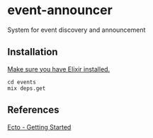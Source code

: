 # event-announcer

System for event discovery and announcement

## Installation

[Make sure you have Elixir installed.](https://github.com/feihong/elixir-examples#installation)

```
cd events
mix deps.get
```

## References

[Ecto - Getting Started](https://hexdocs.pm/ecto/getting-started.html)

